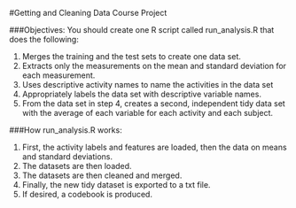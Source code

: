 
#Getting and Cleaning Data Course Project

###Objectives:
You should create one R script called run_analysis.R that does the following:

1. Merges the training and the test sets to create one data set.
2. Extracts only the measurements on the mean and standard deviation for each measurement. 
3. Uses descriptive activity names to name the activities in the data set
4. Appropriately labels the data set with descriptive variable names. 
5. From the data set in step 4, creates a second, independent tidy data set with the average of each variable for each activity and each subject.


###How run_analysis.R works:

1. First, the activity labels and features are loaded, then the data on means and standard deviations.
2. The datasets are then loaded.
3. The datasets are then cleaned and merged.
4. Finally, the new tidy dataset is exported to a txt file.
5. If desired, a codebook is produced.
